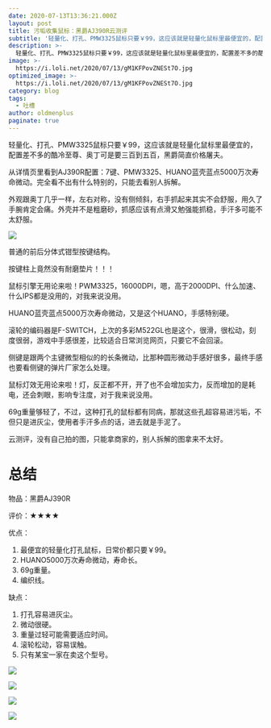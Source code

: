 ```yaml
---
date: 2020-07-13T13:36:21.000Z
layout: post
title: 污垢收集鼠标：黑爵AJ390R云测评
subtitle: '轻量化、打孔、PMW3325鼠标只要￥99，这应该就是轻量化鼠标里最便宜的，配置差不多的酷冷至尊、奥丁可是要三百到五百，黑爵简直价格屠夫'
description: >-
  轻量化、打孔、PMW3325鼠标只要￥99，这应该就是轻量化鼠标里最便宜的，配置差不多的酷冷至尊、奥丁可是要三百到五百，黑爵简直价格屠夫
image: >-
  https://i.loli.net/2020/07/13/gM1KFPovZNESt7O.jpg
optimized_image: >-
  https://i.loli.net/2020/07/13/gM1KFPovZNESt7O.jpg
category: blog
tags:
  - 吐槽
author: oldmenplus
paginate: true
---
```


轻量化、打孔、PMW3325鼠标只要￥99，这应该就是轻量化鼠标里最便宜的，配置差不多的酷冷至尊、奥丁可是要三百到五百，黑爵简直价格屠夫。

从详情页里看到AJ390R配置：7键、PMW3325、HUANO蓝壳蓝点5000万次寿命微动。完全看不出有什么特别的，只能去看别人拆解。

外观跟奥丁几乎一样，左右对称，没有侧倾斜，右手抓起来其实不会舒服，用久了手腕肯定会痛。外壳并不是粗磨砂，抓感应该有点滑又勉强能抓稳，手汗多可能不太舒服。

![](https://i.loli.net/2020/07/13/Ip48egqo6dkMCzO.jpg)

普通的前后分体式钳型按键结构。

按键柱上竟然没有耐磨垫片！！！

鼠标引擎无用论来啦！PWM3325，16000DPI，嗯，高于2000DPI、什么加速、什么IPS都是没用的，对我来说没用。

HUANO蓝壳蓝点5000万次寿命微动，又是这个HUANO，手感特别硬。

滚轮的编码器是F-SWITCH，上次的多彩M522GL也是这个，很滑，很松动，刻度很弱，游戏中手感很差，比较适合日常浏览网页，只要它不会回滚。

侧键是跟两个主键微型相似的的长条微动，比那种圆形微动手感好很多，最终手感也要看侧键的弹片厂家怎么处理。

鼠标灯效无用论来啦！灯，反正都不开，开了也不会增加实力，反而增加的是耗电，还会刺眼，影响专注度，对于我来说没用。

69g重量够轻了，不过，这种打孔的鼠标都有同病，那就这些孔超容易进污垢，不但只是进灰尘，使用者手汗多点的话，进去就是手泥了。

云测评，没有自己拍的图，只能拿商家的，别人拆解的图拿来不太好。

# 总结

物品：黑爵AJ390R

评价：★★★★

优点：

1. 最便宜的轻量化打孔鼠标，日常价都只要￥99。
3. HUANO5000万次寿命微动，寿命长。
3. 69g重量。
4. 编织线。

缺点：

1. 打孔容易进灰尘。
2. 微动很硬。
3. 重量过轻可能需要适应时间。
4. 滚轮松动，容易误触。
5. 只有某宝一家在卖这个型号。



![](https://i.loli.net/2020/07/13/3B85INPhGtgbdup.jpg)

![](https://i.loli.net/2020/07/13/H7fJUdF6cLxTGka.jpg)

![](https://i.loli.net/2020/07/13/gM1KFPovZNESt7O.jpg)

![](https://i.loli.net/2020/07/13/dnXMoEym7azQ4Th.png)

